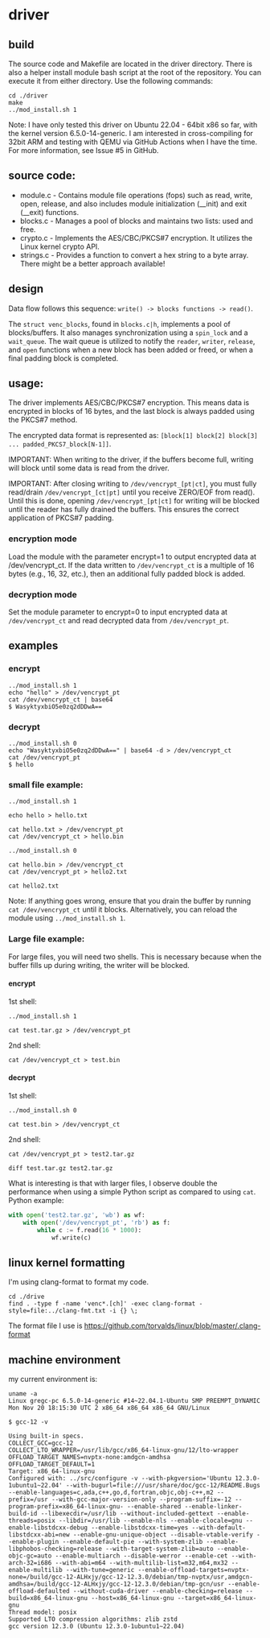 # driver

## build
The source code and Makefile are located in the driver directory. There is also a helper install module bash script at
the root of the repository. You can execute it from either directory. Use the following commands:
```shell
cd ./driver
make
../mod_install.sh 1
```

Note: I have only tested this driver on Ubuntu 22.04 - 64bit x86 so far, with the kernel version 6.5.0-14-generic. I am
interested in cross-compiling for 32bit ARM and testing with QEMU via GitHub Actions when I have the time. For more
information, see Issue #5 in GitHub.

## source code:

* module.c  - Contains module file operations (fops) such as read, write, open, release, and also includes module initialization (__init) and exit (__exit) functions. 
* blocks.c  - Manages a pool of blocks and maintains two lists: used and free. 
* crypto.c  - Implements the AES/CBC/PKCS#7 encryption. It utilizes the Linux kernel crypto API.
* strings.c - Provides a function to convert a hex string to a byte array. There might be a better approach available!

## design

Data flow follows this sequence: `write() -> blocks functions -> read()`.

The `struct venc_blocks`, found in `blocks.c|h`, implements a pool of blocks/buffers. It also manages synchronization 
using a `spin_lock` and a `wait_queue`. The wait queue is utilized to notify the `reader`, `writer`, `release`, and 
`open` functions when a new block has been added or freed, or when a final padding block is completed.

## usage:

The driver implements AES/CBC/PKCS#7 encryption. This means data is encrypted in blocks of 16 bytes, and the last block
is always padded using the PKCS#7 method.

The encrypted data format is represented as: `[block[1] block[2] block[3] ... padded_PKCS7_block[N-1]]`.

IMPORTANT: When writing to the driver, if the buffers become full, writing will block until some data is read from the
driver.

IMPORTANT: After closing writing to `/dev/vencrypt_[pt|ct]`, you must fully read/drain `/dev/vencrypt_[ct|pt]` until you
receive ZERO/EOF from read(). Until this is done, opening `/dev/vencrypt_[pt|ct]` for writing will be blocked until the
reader has fully drained the buffers. This ensures the correct application of PKCS#7 padding.

### encryption mode
Load the module with the parameter encrypt=1 to output encrypted data at /dev/vencrypt_ct. If the data written to
`/dev/vencrypt_ct` is a multiple of 16 bytes (e.g., 16, 32, etc.), then an additional fully padded block is added.

### decryption mode
Set the module parameter to encrypt=0 to input encrypted data at `/dev/vencrypt_ct` and read decrypted data from
`/dev/vencrypt_pt`.

## examples

### encrypt
```shell
../mod_install.sh 1
echo "hello" > /dev/vencrypt_pt
cat /dev/vencrypt_ct | base64
$ WasyktyxbiO5e0zq2dDDwA==
```

### decrypt
```shell
../mod_install.sh 0
echo "WasyktyxbiO5e0zq2dDDwA==" | base64 -d > /dev/vencrypt_ct
cat /dev/vencrypt_pt
$ hello
```

### small file example:
```
../mod_install.sh 1

echo hello > hello.txt

cat hello.txt > /dev/vencrypt_pt
cat /dev/vencrypt_ct > hello.bin

../mod_install.sh 0

cat hello.bin > /dev/vencrypt_ct
cat /dev/vencrypt_pt > hello2.txt

cat hello2.txt
```
Note: If anything goes wrong, ensure that you drain the buffer by running `cat /dev/vencrypt_ct` until it blocks.
Alternatively, you can reload the module using `../mod_install.sh 1`.

### Large file example:
For large files, you will need two shells. This is necessary because when the buffer fills up during writing, the writer
will be blocked.

#### encrypt
1st shell:
```
../mod_install.sh 1

cat test.tar.gz > /dev/vencrypt_pt
```
2nd shell:
```
cat /dev/vencrypt_ct > test.bin
```

#### decrypt
1st shell:
```
../mod_install.sh 0

cat test.bin > /dev/vencrypt_ct
```
2nd shell:
```
cat /dev/vencrypt_pt > test2.tar.gz

diff test.tar.gz test2.tar.gz
```

What is interesting is that with larger files, I observe double the performance when using a simple Python script as
compared to using `cat`.  
Python example:
```python
with open('test2.tar.gz', 'wb') as wf:
    with open('/dev/vencrypt_pt', 'rb') as f:
        while c := f.read(16 * 1000):
            wf.write(c)
```

## linux kernel formatting
I'm using clang-format to format my code.
```shell
cd ./drive
find . -type f -name 'venc*.[ch]' -exec clang-format -style=file:../clang-fmt.txt -i {} \;
```
The format file I use is https://github.com/torvalds/linux/blob/master/.clang-format

## machine environment
my current environment is:
```shell
uname -a
Linux gregc-pc 6.5.0-14-generic #14~22.04.1-Ubuntu SMP PREEMPT_DYNAMIC Mon Nov 20 18:15:30 UTC 2 x86_64 x86_64 x86_64 GNU/Linux
```

```shell
$ gcc-12 -v

Using built-in specs.
COLLECT_GCC=gcc-12
COLLECT_LTO_WRAPPER=/usr/lib/gcc/x86_64-linux-gnu/12/lto-wrapper
OFFLOAD_TARGET_NAMES=nvptx-none:amdgcn-amdhsa
OFFLOAD_TARGET_DEFAULT=1
Target: x86_64-linux-gnu
Configured with: ../src/configure -v --with-pkgversion='Ubuntu 12.3.0-1ubuntu1~22.04' --with-bugurl=file:///usr/share/doc/gcc-12/README.Bugs --enable-languages=c,ada,c++,go,d,fortran,objc,obj-c++,m2 --prefix=/usr --with-gcc-major-version-only --program-suffix=-12 --program-prefix=x86_64-linux-gnu- --enable-shared --enable-linker-build-id --libexecdir=/usr/lib --without-included-gettext --enable-threads=posix --libdir=/usr/lib --enable-nls --enable-clocale=gnu --enable-libstdcxx-debug --enable-libstdcxx-time=yes --with-default-libstdcxx-abi=new --enable-gnu-unique-object --disable-vtable-verify --enable-plugin --enable-default-pie --with-system-zlib --enable-libphobos-checking=release --with-target-system-zlib=auto --enable-objc-gc=auto --enable-multiarch --disable-werror --enable-cet --with-arch-32=i686 --with-abi=m64 --with-multilib-list=m32,m64,mx32 --enable-multilib --with-tune=generic --enable-offload-targets=nvptx-none=/build/gcc-12-ALHxjy/gcc-12-12.3.0/debian/tmp-nvptx/usr,amdgcn-amdhsa=/build/gcc-12-ALHxjy/gcc-12-12.3.0/debian/tmp-gcn/usr --enable-offload-defaulted --without-cuda-driver --enable-checking=release --build=x86_64-linux-gnu --host=x86_64-linux-gnu --target=x86_64-linux-gnu
Thread model: posix
Supported LTO compression algorithms: zlib zstd
gcc version 12.3.0 (Ubuntu 12.3.0-1ubuntu1~22.04) 
```
  
